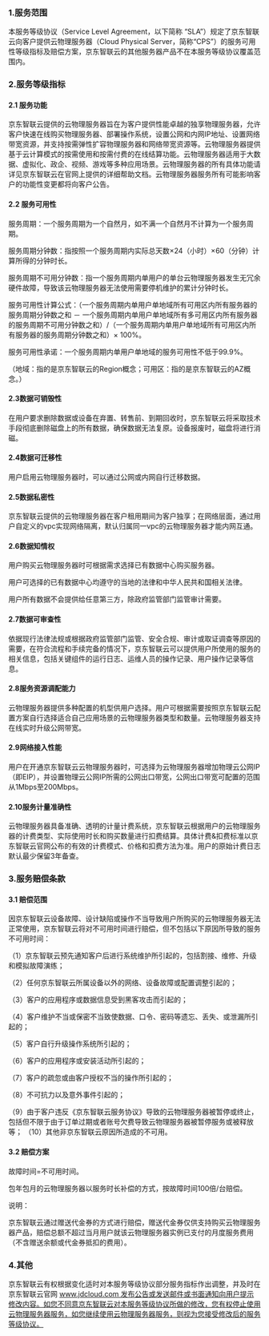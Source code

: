 ### 1.服务范围

本服务等级协议（Service Level Agreement，以下简称 “SLA”）规定了京东智联云向客户提供云物理服务器（Cloud Physical Server，简称“CPS”）的服务可用性等级指标及赔偿方案，京东智联云的其他服务器产品不在本服务等级协议覆盖范围内。

### 2.服务等级指标

#### 2.1 服务功能

京东智联云提供的云物理服务器旨在为客户提供性能卓越的独享物理服务器，允许客户快速在线购买物理服务器、部署操作系统，设置公网和内网IP地址、设置网络带宽资源，并支持按需弹性扩容物理服务器和网络带宽资源等。云物理服务器提供基于云计算模式的按需使用和按需付费的在线结算功能。云物理服务器适用于大数据、虚拟化、政企、视频、游戏等多种应用场景。云物理服务器的所有具体功能请详见京东智联云在官网上提供的详细帮助文档。云物理服务器服务所有可能影响客户的功能性变更都将向客户公告。

#### 2.2 服务可用性

服务周期：一个服务周期为一个自然月，如不满一个自然月不计算为一个服务周期。

服务周期分钟数：指按照一个服务周期内实际总天数×24（小时）×60（分钟）计算所得的分钟时长。

服务周期不可用分钟数：指一个服务周期内单用户的单台云物理服务器发生无冗余硬件故障，导致该云物理服务器无法使用需要停机维护的累计分钟时长。

服务可用性计算公式：（一个服务周期内单用户单地域所有可用区内所有服务器的服务周期分钟数之和 － 一个服务周期内单用户单地域所有多可用区内所有服务器的服务周期不可用分钟数之和）/（一个服务周期内单用户单地域所有可用区内所有服务器的服务周期分钟数之和）× 100%。

服务可用性承诺：一个服务周期内单用户单地域的服务可用性不低于99.9%。

（地域：指的是京东智联云的Region概念；可用区：指的是京东智联云的AZ概念。）

#### 2.3数据可销毁性

在用户要求删除数据或设备在弃置、转售前、到期回收时，京东智联云将采取技术手段彻底删除磁盘上的所有数据，确保数据无法复原。设备报废时，磁盘将进行消磁。

#### 2.4数据可迁移性

用户启用云物理服务器时，可以通过公网或内网自行迁移数据。

#### 2.5数据私密性

京东智联云提供的云物理服务器在客户租用期间为客户独享；在网络层面，通过用户自定义的vpc实现网络隔离，默认归属同一vpc的云物理服务器才能内网互通。

#### 2.6数据知情权

用户购买云物理服务器时可根据需求选择已有数据中心购买服务器。

用户可选择的已有数据中心均遵守的当地的法律和中华人民共和国相关法律。

用户所有数据不会提供给任意第三方，除政府监管部门监管审计需要。

#### 2.7数据可审查性

依据现行法律法规或根据政府监管部门监管、安全合规、审计或取证调查等原因的需要，在符合流程和手续完备的情况下，京东智联云可以提供用户所使用的服务的相关信息，包括关键组件的运行日志、运维人员的操作记录、用户操作记录等信息。

#### 2.8服务资源调配能力

云物理服务器提供多种配置的机型供用户选择。用户可根据需要按照京东智联云配置方案自行选择适合自己应用场景的云物理服务器类型和数量。云物理服务器支持在线实时升级公网带宽。

#### 2.9网络接入性能

用户在开通京东智联云云物理服务器时，可选择为云物理服务器增加物理云公网IP（即EIP），并设置物理云公网IP所需的公网出口带宽，公网出口带宽可配置的范围从1Mbps至200Mbps。

#### 2.10服务计量准确性

云物理服务器具备准确、透明的计量计费系统，京东智联云根据用户的云物理服务器的计费类型、实际使用时长和购买数量进行扣费结算。具体计费&扣费标准以京东智联云官网公布的有效的计费模式、价格和扣费方法为准。用户的原始计费日志默认最少保留3年备查。

### 3.服务赔偿条款

#### 3.1 赔偿范围

因京东智联云设备故障、设计缺陷或操作不当导致用户所购买的云物理服务器无法正常使用，京东智联云将对不可用时间进行赔偿，但不包括以下原因所导致的服务不可用时间：

（1）京东智联云预先通知客户后进行系统维护所引起的，包括割接、维修、升级和模拟故障演练；

（2）任何京东智联云所属设备以外的网络、设备故障或配置调整引起的；

（3）客户的应用程序或数据信息受到黑客攻击而引起的；

（4）客户维护不当或保密不当致使数据、口令、密码等遗忘、丢失、或泄漏所引起的；

（5）客户自行升级操作系统所引起的；

（6）客户的应用程序或安装活动所引起的；

（7）客户的疏忽或由客户授权不当的操作所引起的；

（8）不可抗力以及意外事件引起的；

（9）由于客户违反《京东智联云服务协议》导致的云物理服务器被暂停或终止，包括但不限于由于订单过期或者账号欠费导致云物理服务器被暂停服务或被释放等；
（10）其他非京东智联云原因所造成的不可用。

#### 3.2 赔偿方案

故障时间=不可用时间。

包年包月的云物理服务器以服务时长补偿的方式，按故障时间100倍/台赔偿。

说明：

京东智联云通过赠送代金券的方式进行赔偿，赠送代金券仅供支持购买云物理服务器产品，赔偿总额不超过当月用户就该云物理服务器实例已支付的月度服务费用（不含赠送余额或代金券抵扣的费用）。

### 4.其他

京东智联云有权根据变化适时对本服务等级协议部分服务指标作出调整，并及时在京东智联云官网 www.jdcloud.com 发布公告或发送邮件或书面通知向用户提示修改内容。如您不同意京东智联云对本服务等级协议所做的修改，您有权停止使用云物理服务器服务，如您继续使用云物理服务器服务，则视为您接受修改后的服务等级协议。

